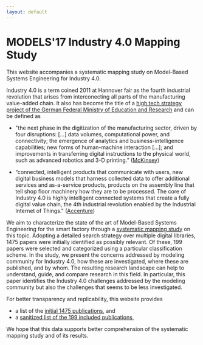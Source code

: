 ```yaml
---
layout: default
---
```


# MODELS'17 Industry 4.0 Mapping Study

This website accompanies a systematic mapping study on Model-Based Systems Engineering for Industry 4.0. 

Industry 4.0 is a term coined 2011 at Hannover fair as the fourth industrial revolution that arises from interconecting all parts of the manufacturing value-added chain. It also has become the title of a [high tech strategy project of the German Federal Ministry of Education and Research](https://www.bmbf.de/de/zukunftsprojekt-industrie-4-0-848.htm]) and can be defined as 

- "the next phase in the digitization of the manufacturing sector, driven by four disruptions: [...] data volumes, computational power, and connectivity; the emergence of analytics and business-intelligence capabilities; new forms of human-machine interaction […]; and improvements in transferring digital instructions to the physical world, such as advanced robotics and 3-D printing.” ([McKinsey](http://www.mckinsey.com/business-functions/operations/our-insights/manufacturings-next-act))


- “connected, intelligent products that communicate with users, new digital business models that harness collected data to offer additional services and as-a-service products, products on the assembly line that tell shop floor machinery how they are to be processed. The core of Industry 4.0 is highly intelligent connected systems that create a fully digital value chain, the 4th industrial revolution enabled by the Industrial Internet of Things." ([Accenture](https://www.accenture.com/us-en/digital-industry-index))

We aim to characterize the state of the art of Model-Based Systems Engineering for the smart factory through a [systematic mapping study](http://robertfeldt.net/publications/petersen_ease08_sysmap_studies_in_se.pdf) on this topic. Adopting a detailed search strategy over multiple digital libraries, 1475 papers were initially identified as possibly relevant. Of these, 199 papers were selected and categorized using a particular classification scheme. In the study, we present the concerns addressed by modeling community for Industry 4.0, how these are investigated, where these are published, and by whom. The resulting research landscape can help to understand, guide, and compare research in this field. In particular, this paper identifies the Industry 4.0 challenges addressed  by the modeling community but also the challenges that seems to be less investigated.

For better transparency and replicability, this website provides 

- a list of the [initial 1475 publications](./data/allpapers.xlsx), and
- a [sanitized list of the 199 included publications](./data/included.xlsx),

We hope that this data supports better comprehension of the systematic mapping study and of its results.